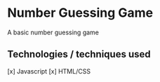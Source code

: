 # Number Guessing Game
A basic number guessing game
## Technologies / techniques used
[x] Javascript
[x] HTML/CSS
